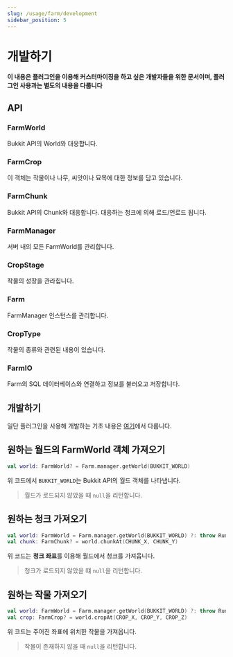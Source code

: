 ```yaml
---
slug: /usage/farm/development
sidebar_position: 5
---
```


# 개발하기

**이 내용은 플러그인을 이용해 커스터마이징을 하고 싶은 개발자들을 위한 문서이며, 플러그인 사용과는 별도의 내용을 다룹니다**

## API

### FarmWorld
Bukkit API의 World와 대응합니다.

### FarmCrop
이 객체는 작물이나 나무, 씨앗이나 묘목에 대한 정보를 담고 있습니다.

### FarmChunk
Bukkit API의 Chunk와 대응합니다. 대응하는 청크에 의해 로드/언로드 됩니다.

### FarmManager
서버 내의 모든 FarmWorld를 관리합니다.

### CropStage
작물의 성장을 관라힙니다.

### Farm
FarmManager 인스턴스를 관리합니다.

### CropType
작물의 종류와 관련된 내용이 있습니다.

### FarmIO
Farm의 SQL 데이터베이스와 연결하고 정보를 불러오고 저장합니다.

## 개발하기
일단 플러그인을 사용해 개발하는 기초 내용은 [여기](../Develop-Plugins)에서 다룹니다.

## 원하는 월드의 FarmWorld 객체 가져오기
```kotlin
val world: FarmWorld? = Farm.manager.getWorld(BUKKIT_WORLD)
```
위 코드에서 `BUKKIT_WORLD`는 Bukkit API의 월드 객체를 나타냅니다.

> 월드가 로드되지 않았을 때 `null`을 리턴합니다. 

## 원하는 청크 가져오기

```kotlin
val world: FarmWorld = Farm.manager.getWorld(BUKKIT_WORLD) ?: throw RuntimeException("World Not Initialized")
val chunk: FarmChunk? = world.chunkAt(CHUNK_X, CHUNK_Y)
```
위 코드는 **청크 좌표**를 이용해 월드에서 청크를 가져옵니다.

> 청크가 로드되지 않았을 떄 `null`을 리턴합니다.

## 원하는 작물 가져오기

```kotlin
val world: FarmWorld = Farm.manager.getWorld(BUKKIT_WORLD) ?: throw RuntimeException("World Not Initialized")
val crop: FarmCrop? = world.cropAt(CROP_X, CROP_Y, CROP_Z)
```
위 코드는 주어진 좌표에 위치한 작물을 가져옵니다.

> 작물이 존재하지 않을 때 `null`을 리턴합니다.


